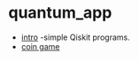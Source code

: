 # quantum_app
* [intro](https://github.com/sahana3131/quantum_app/blob/main/quantumcir.py) -simple Qiskit programs.
* [coin game](https://github.com/sahana3131/quantum_app/blob/main/quaan.ipyn)
